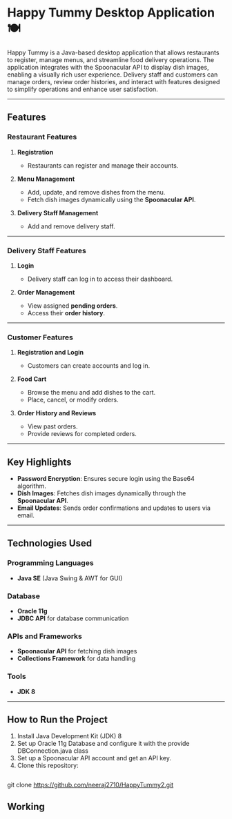 # Happy Tummy Desktop Application 🍽️  

Happy Tummy is a Java-based desktop application that allows restaurants to register, manage menus, and streamline food delivery operations. The application integrates with the Spoonacular API to display dish images, enabling a visually rich user experience. Delivery staff and customers can manage orders, review order histories, and interact with features designed to simplify operations and enhance user satisfaction.  

---

## Features  

### Restaurant Features  
1. **Registration**  
   - Restaurants can register and manage their accounts.  

2. **Menu Management**  
   - Add, update, and remove dishes from the menu.  
   - Fetch dish images dynamically using the **Spoonacular API**.  

3. **Delivery Staff Management**  
   - Add and remove delivery staff.  

---

### Delivery Staff Features  
1. **Login**  
   - Delivery staff can log in to access their dashboard.  

2. **Order Management**  
   - View assigned **pending orders**.  
   - Access their **order history**.  

---

### Customer Features  
1. **Registration and Login**  
   - Customers can create accounts and log in.  

2. **Food Cart**  
   - Browse the menu and add dishes to the cart.  
   - Place, cancel, or modify orders.  

3. **Order History and Reviews**  
   - View past orders.  
   - Provide reviews for completed orders.  

---

## Key Highlights  
- **Password Encryption**: Ensures secure login using the Base64 algorithm.  
- **Dish Images**: Fetches dish images dynamically through the **Spoonacular API**.  
- **Email Updates**: Sends order confirmations and updates to users via email.  

---

## Technologies Used  
### Programming Languages  
- **Java SE** (Java Swing & AWT for GUI)  

### Database  
- **Oracle 11g**  
- **JDBC API** for database communication  

### APIs and Frameworks  
- **Spoonacular API** for fetching dish images  
- **Collections Framework** for data handling  

### Tools  
- **JDK 8**  

---

## How to Run the Project  
1. Install Java Development Kit (JDK) 8
2. Set up Oracle 11g Database and configure it with the provide DBConnection.java class
3. Set up a Spoonacular API account and get an API key.
4. Clone this repository:
   ```bash
  git clone https://github.com/neeraj2710/HappyTummy2.git

## Working

 
